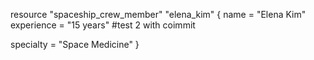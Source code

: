 resource "spaceship_crew_member" "elena_kim" {
  name        = "Elena Kim"
  experience  = "15 years"
#test 2 with coimmit


  specialty   = "Space Medicine"
}
